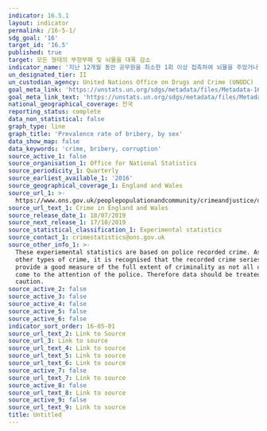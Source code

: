 ```yaml
---
indicator: 16.5.1
layout: indicator
permalink: /16-5-1/
sdg_goal: '16'
target_id: '16.5'
published: true
target: 모든 형태의 부정부패 및 뇌물을 대폭 감소
indicator_name: '지난 12개월 동안 공무원을 최소한 1회 이상 접촉하여 뇌물을 주었거나, 공무원으로부터 뇌물을 요구 받았던 인구 비율'
un_designated_tier: II
un_custodian_agency: United Nations Office on Drugs and Crime (UNODC)
goal_meta_link: 'https://unstats.un.org/sdgs/metadata/files/Metadata-16-05-01.pdf'
goal_meta_link_text: 'https://unstats.un.org/sdgs/metadata/files/Metadata-16-05-01.pdf'
national_geographical_coverage: 전국
reporting_status: complete
data_non_statistical: false
graph_type: line
graph_title: 'Prevalence rate of bribery, by sex'
data_show_map: false
data_keywords: 'crime, bribery, corruption'
source_active_1: false
source_organisation_1: Office for National Statistics
source_periodicity_1: Quarterly
source_earliest_available_1: '2016'
source_geographical_coverage_1: England and Wales
source_url_1: >-
  https://www.ons.gov.uk/peoplepopulationandcommunity/crimeandjustice/datasets/crimeinenglandandwalesotherrelatedtables
source_url_text_1: Crime in England and Wales
source_release_date_1: 18/07/2019
source_next_release_1: 17/10/2019
source_statistical_classification_1: Experimental statistics
source_contact_1: crimestatistics@ons.gov.uk
source_other_info_1: >-
  These experiemental statistics are based on police recorded crime. As with
  other types of crime, it is recognised that the recorded crime series will not
  provide a good measure of the full extent of criminality as not all offences
  come to the attention of the police. Therefore data should be treated with
  caution.
source_active_2: false
source_active_3: false
source_active_4: false
source_active_5: false
source_active_6: false
indicator_sort_order: 16-05-01
source_url_text_2: Link to Source
source_url_3: Link to source
source_url_text_4: Link to source
source_url_text_5: Link to source
source_url_text_6: Link to source
source_active_7: false
source_url_text_7: Link to source
source_active_8: false
source_url_text_8: Link to source
source_active_9: false
source_url_text_9: Link to source
title: Untitled
---
```

